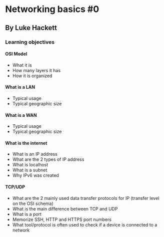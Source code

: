 # Networking basics #0

## By Luke Hackett

### Learning objectives

#### OSI Model

- What it is
- How many layers it has
- How it is organized

#### What is a LAN

- Typical usage
- Typical geographic size

#### What is a WAN

- Typical usage
- Typical geographic size

#### What is the internet

- What is an IP address
- What are the 2 types of IP address
- What is localhost
- What is a subnet
- Why IPv6 was created

#### TCP/UDP

- What are the 2 mainly used data transfer protocols for IP (transfer level on the OSI schema)
- What is the main difference between TCP and UDP
- What is a port
- Memorize SSH, HTTP and HTTPS port numbers
- What tool/protocol is often used to check if a device is connected to a network
